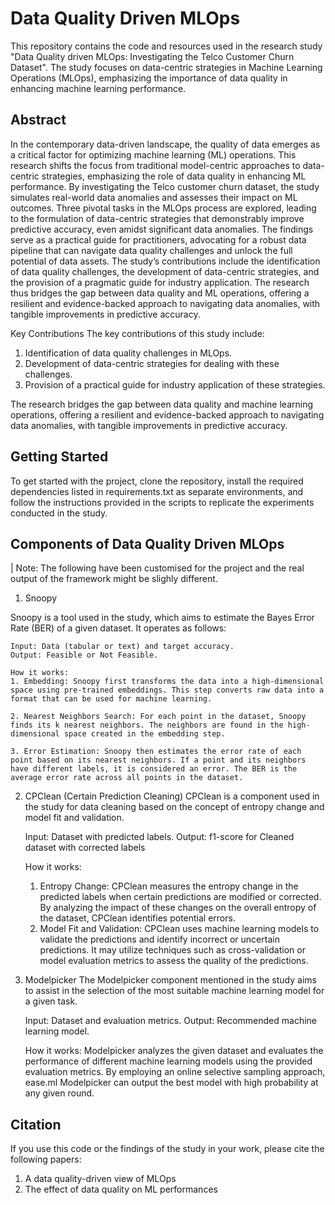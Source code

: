 # Data Quality Driven MLOps
This repository contains the code and resources used in the research study "Data Quality driven MLOps: Investigating the Telco Customer Churn Dataset". The study focuses on data-centric strategies in Machine Learning Operations (MLOps), emphasizing the importance of data quality in enhancing machine learning performance.

## Abstract
In the contemporary data-driven landscape, the quality of data emerges as a critical factor for optimizing machine learning (ML) operations. This research shifts the focus from traditional model-centric approaches to data-centric strategies, emphasizing the role of data quality in enhancing ML performance. By investigating the Telco customer churn dataset, the study simulates real-world data anomalies and assesses their impact on ML outcomes. Three pivotal tasks in the MLOps process are explored, leading to the formulation of data-centric strategies that demonstrably improve predictive accuracy, even amidst significant data anomalies. The findings serve as a practical guide for practitioners, advocating for a robust data pipeline that can navigate data quality challenges and unlock the full potential of data assets. The study’s contributions include the identification of data quality challenges, the development of data-centric strategies, and the provision of a pragmatic guide for industry application. The research thus bridges the gap between data quality and ML operations, offering a resilient and evidence-backed approach to navigating data anomalies, with tangible improvements in predictive accuracy.

Key Contributions
The key contributions of this study include:

1. Identification of data quality challenges in MLOps.
2. Development of data-centric strategies for dealing with these challenges.
3. Provision of a practical guide for industry application of these strategies.

The research bridges the gap between data quality and machine learning operations, offering a resilient and evidence-backed approach to navigating data anomalies, with tangible improvements in predictive accuracy.

## Getting Started
To get started with the project, clone the repository, install the required dependencies listed in requirements.txt as separate environments, and follow the instructions provided in the scripts to replicate the experiments conducted in the study.

## Components of Data Quality Driven MLOps

| Note: The following have been customised for the project and the real output of the framework might be slighly different.

1. Snoopy

Snoopy is a tool used in the study, which aims to estimate the Bayes Error Rate (BER) of a given dataset. It operates as follows:

    Input: Data (tabular or text) and target accuracy.
    Output: Feasible or Not Feasible.
    
    How it works:
    1. Embedding: Snoopy first transforms the data into a high-dimensional space using pre-trained embeddings. This step converts raw data into a format that can be used for machine learning.

    2. Nearest Neighbors Search: For each point in the dataset, Snoopy finds its k nearest neighbors. The neighbors are found in the high-dimensional space created in the embedding step.

    3. Error Estimation: Snoopy then estimates the error rate of each point based on its nearest neighbors. If a point and its neighbors have different labels, it is considered an error. The BER is the average error rate across all points in the dataset.

2. CPClean (Certain Prediction Cleaning)
CPClean is a component used in the study for data cleaning based on the concept of entropy change and model fit and validation.

    Input: Dataset with predicted labels.
    Output: f1-score for Cleaned dataset with corrected labels

    How it works:
    1. Entropy Change: CPClean measures the entropy change in the predicted labels when certain predictions are modified or corrected. By analyzing the impact of these changes on the overall entropy of the dataset, CPClean identifies potential errors.
    2. Model Fit and Validation: CPClean uses machine learning models to validate the predictions and identify incorrect or uncertain predictions. It may utilize techniques such as cross-validation or model evaluation metrics to assess the quality of the predictions.

3. Modelpicker
The Modelpicker component mentioned in the study aims to assist in the selection of the most suitable machine learning model for a given task. 

    Input: Dataset and evaluation metrics.
    Output: Recommended machine learning model.
    
    How it works:
    Modelpicker analyzes the given dataset and evaluates the performance of different machine learning models using the provided evaluation metrics. By employing an online selective sampling approach, ease.ml Modelpicker can output the best model with high probability at any given round.

## Citation
If you use this code or the findings of the study in your work, please cite the following papers:

1. A data quality-driven view of MLOps
2. The effect of data quality on ML performances